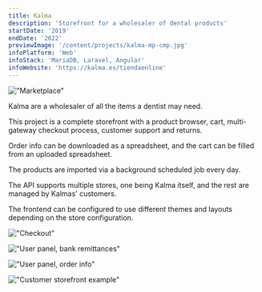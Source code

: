 ```yaml
---
title: Kalma
description: 'Storefront for a wholesaler of dental products'
startDate: '2019'
endDate: '2022'
previewImage: '/content/projects/kalma-mp-cmp.jpg'
infoPlatform: 'Web'
infoStack: 'MariaDB, Laravel, Angular'
infoWebsite: 'https://kalma.es/tiendaonline'
---
```

!["Marketplace"](/content/projects/kalma-mp.jpg)

Kalma are a wholesaler of all the items a dentist may need.

This project is a complete storefront with a product browser, cart, multi-gateway checkout process, customer support and returns.

Order info can be downloaded as a spreadsheet, and the cart can be filled from an uploaded spreadsheet.

The products are imported via a background scheduled job every day.

The API supports multiple stores, one being Kalma itself, and the rest are managed by Kalmas' customers.

The frontend can be configured to use different themes and layouts depending on the store configuration.

!["Checkout"](/content/projects/kalma-ck.jpg)

!["User panel, bank remittances"](/content/projects/kalma-priv1.jpg)

!["User panel, order info"](/content/projects/kalma-priv2.jpg)

!["Customer storefront example"](/content/projects/kalma-kmp.jpg)